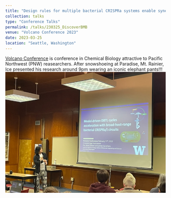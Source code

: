 ```yaml
---
title: "Design rules for multiple bacterial CRISPRa systems enable synergistic gene activation"
collection: talks
type: "Conference Talks"
permalink: /talks/230325_DiscoverBMB
venue: "Volcano Conference 2023"
date: 2023-03-25
location: "Seattle, Washington"
---
```


[Volcano Conference](https://faculty.washington.edu/gelb/GelbLab/volcano.html) is conference in Chemical Biology attractive to Pacific Northwest (PNW) reasearchers.
After snowshoeing at Paradise, Mt. Rainier, Ice presented his research around 9pm wearing an iconic elephant pants!!!
<br/><img src='/images/Cholpisit_Volcano_2023.jpg'>